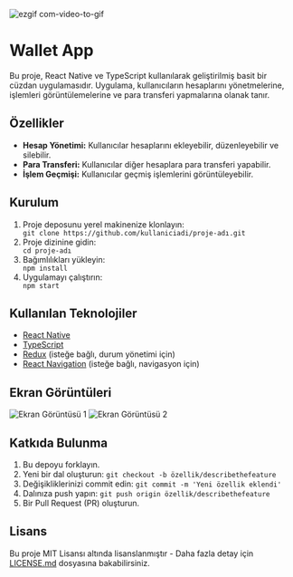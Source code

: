 ![ezgif com-video-to-gif](https://github.com/fhasancelik/ReactNativeTypeScript/assets/123208180/f85a2c8b-89a3-4487-ac68-b5e14f1ddb59)

<!DOCTYPE html>
<html lang="en">
<head>
    <meta charset="UTF-8">
    <meta name="viewport" content="width=device-width, initial-scale=1.0">
</head>
<body>
    <h1>Wallet App</h1>
    <p>Bu proje, React Native ve TypeScript kullanılarak geliştirilmiş basit bir cüzdan uygulamasıdır. Uygulama, kullanıcıların hesaplarını yönetmelerine, işlemleri görüntülemelerine ve para transferi yapmalarına olanak tanır.</p>
    <h2>Özellikler</h2>
    <ul>
        <li><strong>Hesap Yönetimi:</strong> Kullanıcılar hesaplarını ekleyebilir, düzenleyebilir ve silebilir.</li>
        <li><strong>Para Transferi:</strong> Kullanıcılar diğer hesaplara para transferi yapabilir.</li>
        <li><strong>İşlem Geçmişi:</strong> Kullanıcılar geçmiş işlemlerini görüntüleyebilir.</li>
    </ul>
    <h2>Kurulum</h2>
    <ol>
        <li>Proje deposunu yerel makinenize klonlayın:</li>
        <code>git clone https://github.com/kullaniciadi/proje-adı.git</code>
        <li>Proje dizinine gidin:</li>
        <code>cd proje-adı</code>
        <li>Bağımlılıkları yükleyin:</li>
        <code>npm install</code>
        <li>Uygulamayı çalıştırın:</li>
        <code>npm start</code>
    </ol>
    <h2>Kullanılan Teknolojiler</h2>
    <ul>
        <li><a href="https://reactnative.dev/">React Native</a></li>
        <li><a href="https://www.typescriptlang.org/">TypeScript</a></li>
        <li><a href="https://redux.js.org/">Redux</a> (isteğe bağlı, durum yönetimi için)</li>
        <li><a href="https://reactnavigation.org/">React Navigation</a> (isteğe bağlı, navigasyon için)</li>
    </ul>
    <h2>Ekran Görüntüleri</h2>
    <img src="/screenshots/screenshot1.png" alt="Ekran Görüntüsü 1">
    <img src="/screenshots/screenshot2.png" alt="Ekran Görüntüsü 2">
    <h2>Katkıda Bulunma</h2>
    <ol>
        <li>Bu depoyu forklayın.</li>
        <li>Yeni bir dal oluşturun: <code>git checkout -b özellik/describethefeature</code></li>
        <li>Değişikliklerinizi commit edin: <code>git commit -m 'Yeni özellik eklendi'</code></li>
        <li>Dalınıza push yapın: <code>git push origin özellik/describethefeature</code></li>
        <li>Bir Pull Request (PR) oluşturun.</li>
    </ol>
    <h2>Lisans</h2>
    <p>Bu proje MIT Lisansı altında lisanslanmıştır - Daha fazla detay için <a href="LICENSE.md">LICENSE.md</a> dosyasına bakabilirsiniz.</p>
</body>
</html>
